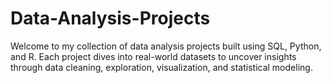# Data-Analysis-Projects
Welcome to my collection of data analysis projects built using SQL, Python, and R. Each project dives into real-world datasets to uncover insights through data cleaning, exploration, visualization, and statistical modeling.
